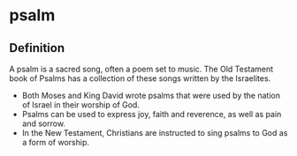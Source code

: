 # psalm

## Definition

A psalm is a sacred song, often a poem set to music. The Old Testament book of Psalms has a collection of these songs written by the Israelites.

* Both Moses and King David wrote psalms that were used by the nation of Israel in their worship of God.
* Psalms can be used to express joy, faith and reverence, as well as pain and sorrow.
* In the New Testament, Christians are instructed to sing psalms to God as a form of worship.